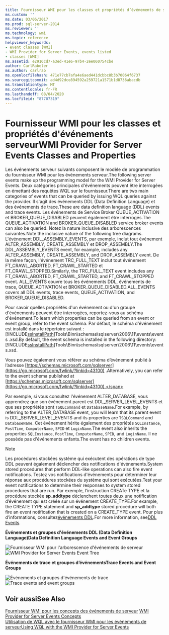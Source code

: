 ```yaml
---
title: Fournisseur WMI pour les classes et propriétés d’événements de serveur | Microsoft Docs
ms.custom: ''
ms.date: 03/06/2017
ms.prod: sql-server-2014
ms.reviewer: ''
ms.technology: wmi
ms.topic: reference
helpviewer_keywords:
- event classes [WMI]
- WMI Provider for Server Events, events listed
- classes [WMI]
ms.assetid: e2916cd7-a3ed-41e6-97b4-2ee060754cbe
author: CarlRabeler
ms.author: carlrab
ms.openlocfilehash: 471e77cb7afa4e6aed441dcbbc8b3b70064f6737
ms.sourcegitcommit: ad4d92dce894592a259721a1571b1d8736abacdb
ms.translationtype: MT
ms.contentlocale: fr-FR
ms.lasthandoff: 08/04/2020
ms.locfileid: "87707319"
---
```

# <a name="wmi-provider-for-server-events-classes-and-properties"></a><span data-ttu-id="63924-102">Fournisseur WMI pour les classes et propriétés d'événements serveur</span><span class="sxs-lookup"><span data-stu-id="63924-102">WMI Provider for Server Events Classes and Properties</span></span>
  <span data-ttu-id="63924-103">Les événements serveur suivants composent le modèle de programmation du fournisseur WMI pour les événements serveur.</span><span class="sxs-lookup"><span data-stu-id="63924-103">The following server events make up the programming model for the WMI Provider for Server Events.</span></span> <span data-ttu-id="63924-104">Deux catégories principales d'événements peuvent être interrogées en émettant des requêtes WQL sur le fournisseur.</span><span class="sxs-lookup"><span data-stu-id="63924-104">There are two main categories of events that can be queried by issuing WQL queries against the provider.</span></span> <span data-ttu-id="63924-105">Il s'agit des événements DDL (Data Definition Language) et des événements de trace.</span><span class="sxs-lookup"><span data-stu-id="63924-105">These are data definition language (DDL) events and trace events.</span></span> <span data-ttu-id="63924-106">Les événements de Service Broker QUEUE_ACTIVATION et BROKER_QUEUE_DISABLED peuvent également être interrogés.</span><span class="sxs-lookup"><span data-stu-id="63924-106">The QUEUE_ACTIVATION and BROKER_QUEUE_DISABLED service broker events can also be queried.</span></span> <span data-ttu-id="63924-107">Notez la nature inclusive des arborescences suivantes.</span><span class="sxs-lookup"><span data-stu-id="63924-107">Note the inclusive nature of the following tree diagrams.</span></span> <span data-ttu-id="63924-108">L'événement DDL_ASSEMBLY_EVENTS, par exemple, inclut tout événement ALTER_ASSEMBLY, CREATE_ASSEMBLY et DROP_ASSEMBLY.</span><span class="sxs-lookup"><span data-stu-id="63924-108">The DDL_ASSEMBLY_EVENTS event, for example, includes any ALTER_ASSEMBLY, CREATE_ASSEMBLY, and DROP_ASSEMBLY event.</span></span> <span data-ttu-id="63924-109">De la même façon, l'événement TRC_FULL_TEXT inclut tout événement FT_CRAWL_ABORTED, FT_CRAWL_STARTED et FT_CRAWL_STOPPED.</span><span class="sxs-lookup"><span data-stu-id="63924-109">Similarly, the TRC_FULL_TEXT event includes any FT_CRAWL_ABORTED, FT_CRAWL_STARTED, and FT_CRAWL_STOPPED event.</span></span> <span data-ttu-id="63924-110">ALL_EVENTS couvre tous les événements DDL, événements de trace, QUEUE_ACTIVATION et BROKER_QUEUE_DISABLED.</span><span class="sxs-lookup"><span data-stu-id="63924-110">ALL_EVENTS covers all DDL events, trace events, QUEUE_ACTIVATION, and BROKER_QUEUE_DISABLED.</span></span>  
  
 <span data-ttu-id="63924-111">Pour savoir quelles propriétés d'un événement ou d'un groupe d'événements peuvent être interrogées, reportez-vous au schéma d'événement.</span><span class="sxs-lookup"><span data-stu-id="63924-111">To learn which properties can be queried from an event or event group, refer to the event schema.</span></span> <span data-ttu-id="63924-112">Par défaut, le schéma d'événement est installé dans le répertoire suivant : [!INCLUDE[ssInstallPath](../../includes/ssinstallpath-md.md)]Tools\Binn\schemas\sqlserver\2006\11\events\events .xsd.</span><span class="sxs-lookup"><span data-stu-id="63924-112">By default, the event schema is installed in the following directory: [!INCLUDE[ssInstallPath](../../includes/ssinstallpath-md.md)]Tools\Binn\schemas\sqlserver\2006\11\events\events.xsd.</span></span>  
  
 <span data-ttu-id="63924-113">Vous pouvez également vous référer au schéma d’événement publié à l’adresse [https://schemas.microsoft.com/sqlserver](https://go.microsoft.com/fwlink/?linkid=43100) .</span><span class="sxs-lookup"><span data-stu-id="63924-113">Alternatively, you can refer to the event schema published at [https://schemas.microsoft.com/sqlserver](https://go.microsoft.com/fwlink/?linkid=43100).</span></span>  
  
 <span data-ttu-id="63924-114">Par exemple, si vous consultez l'événement ALTER_DATABASE, vous apprendrez que son événement parent est DDL_SERVER_LEVEL_EVENTS et que ses propriétés sont `TSQLCommand` et `DatabaseName`.</span><span class="sxs-lookup"><span data-stu-id="63924-114">For example, by referring to the ALTER_DATABASE event, you will learn that its parent event is DDL_SERVER_LEVEL_EVENTS and its properties are `TSQLCommand` and `DatabaseName`.</span></span> <span data-ttu-id="63924-115">Cet événement hérite également des propriétés `SQLInstance`, `PostTime`, `ComputerName`, `SPID` et `LoginName`.</span><span class="sxs-lookup"><span data-stu-id="63924-115">The event also inherits the properties `SQLInstance`, `PostTime`, `ComputerName`, `SPID`, and `LoginName`.</span></span> <span data-ttu-id="63924-116">Il ne possède pas d'événements enfants.</span><span class="sxs-lookup"><span data-stu-id="63924-116">The event has no children events.</span></span>  
  
> [!NOTE]  
>  <span data-ttu-id="63924-117">Les procédures stockées système qui exécutent des opérations de type DDL peuvent également déclencher des notifications d'événements.</span><span class="sxs-lookup"><span data-stu-id="63924-117">System stored procedures that perform DDL-like operations can also fire event notifications.</span></span> <span data-ttu-id="63924-118">Testez vos notifications d'événements pour déterminer leur réponse aux procédures stockées du système qui sont exécutées.</span><span class="sxs-lookup"><span data-stu-id="63924-118">Test your event notifications to determine their responses to system stored procedures that are run.</span></span> <span data-ttu-id="63924-119">Par exemple, l’instruction CREATe TYPE et la procédure stockée **sp_addtype** déclenchent toutes deux une notification d’événement qui est créée sur un événement CREATE_TYPE.</span><span class="sxs-lookup"><span data-stu-id="63924-119">For example, the CREATE TYPE statement and **sp_addtype** stored procedure will both fire an event notification that is created on a CREATE_TYPE event.</span></span> <span data-ttu-id="63924-120">Pour plus d’informations, consultez[événements DDL](../../relational-databases/triggers/ddl-events.md).</span><span class="sxs-lookup"><span data-stu-id="63924-120">For more information, see[DDL Events](../../relational-databases/triggers/ddl-events.md).</span></span>  
  
 <span data-ttu-id="63924-121">**Événements et groupes d'événements DDL (Data Definition Language)**</span><span class="sxs-lookup"><span data-stu-id="63924-121">**Data Definition Language Events and Event Groups**</span></span>  
  
 <span data-ttu-id="63924-122">![Fournisseur WMI pour l'arborescence d'événements de serveur](../../../2014/database-engine/dev-guide/media/sql-wmi-ddl-events-ktm.gif "Fournisseur WMI pour l'arborescence d'événements de serveur")</span><span class="sxs-lookup"><span data-stu-id="63924-122">![WMI Provider for Server Events Event Tree](../../../2014/database-engine/dev-guide/media/sql-wmi-ddl-events-ktm.gif "WMI Provider for Server Events Event Tree")</span></span>  
  
 <span data-ttu-id="63924-123">**Événements de trace et groupes d’événements**</span><span class="sxs-lookup"><span data-stu-id="63924-123">**Trace Events and Event Groups**</span></span>  
  
 <span data-ttu-id="63924-124">![Événements et groupes d'événements de trace](../../../2014/database-engine/dev-guide/media/sql-wmi-trc-all-events.gif "Événements et groupes d'événements de trace")</span><span class="sxs-lookup"><span data-stu-id="63924-124">![Trace events and event groups](../../../2014/database-engine/dev-guide/media/sql-wmi-trc-all-events.gif "Trace events and event groups")</span></span>  
  
## <a name="see-also"></a><span data-ttu-id="63924-125">Voir aussi</span><span class="sxs-lookup"><span data-stu-id="63924-125">See Also</span></span>  
 <span data-ttu-id="63924-126">[Fournisseur WMI pour les concepts des événements de serveur](../../relational-databases/wmi-provider-server-events/wmi-provider-for-server-events-concepts.md) </span><span class="sxs-lookup"><span data-stu-id="63924-126">[WMI Provider for Server Events Concepts](../../relational-databases/wmi-provider-server-events/wmi-provider-for-server-events-concepts.md) </span></span>  
 [<span data-ttu-id="63924-127">Utilisation de WQL avec le fournisseur WMI pour les événements de serveur</span><span class="sxs-lookup"><span data-stu-id="63924-127">Using WQL with the WMI Provider for Server Events</span></span>](../../relational-databases/wmi-provider-server-events/using-wql-with-the-wmi-provider-for-server-events.md)  
  
  

